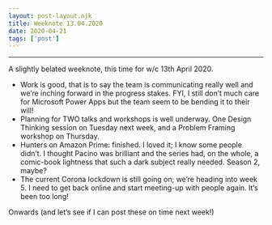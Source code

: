 ```yaml
---
layout: post-layout.njk 
title: Weeknote 13.04.2020
date: 2020-04-21
tags: ['post']
---
```


*****
<!-- Excerpt Start -->
A slightly belated weeknote, this time for w/c 13th April 2020.<!-- Excerpt End -->

- Work is good, that is to say the team is communicating really well and we’re inching forward in the progress stakes. FYI, I still don’t much care for Microsoft Power Apps but the team seem to be bending it to their will!
- Planning for TWO talks and workshops is well underway. One Design Thinking session on Tuesday next week, and a Problem Framing workshop on Thursday.
- Hunters on Amazon Prime: finished. I loved it; I know some people didn’t. I thought Pacino was brilliant and the series had, on the whole, a comic-book lightness that such a dark subject really needed. Season 2, maybe?
- The current Corona lockdown is still going on; we’re heading into week 5. I need to get back online and start meeting-up with people again. It’s been too long!

Onwards (and let’s see if I can post these on time next week!)
